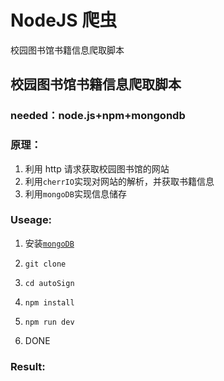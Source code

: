 # NodeJS 爬虫

校园图书馆书籍信息爬取脚本

## 校园图书馆书籍信息爬取脚本

### needed：node.js+npm+mongondb

### 原理：

1. 利用 http 请求获取校园图书馆的网站
2. 利用`cherrIO`实现对网站的解析，并获取书籍信息
3. 利用`mongoDB`实现信息储存

### Useage:

1. 安装[`mongoDB`](https://www.mongodb.com/download-center)

2. `git clone`

3. `cd autoSign`

4. `npm install`

5. `npm run dev`

6. DONE

### Result:
